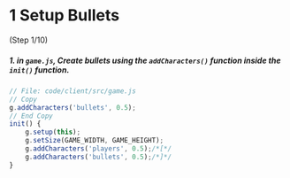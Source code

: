 # 1 Setup Bullets
 (Step 1/10)

##### 1. in `game.js`, Create bullets using the `addCharacters()` function inside the `init()` function.  

``` javascript
// File: code/client/src/game.js
// Copy
g.addCharacters('bullets', 0.5);
// End Copy
init() {
	g.setup(this);
	g.setSize(GAME_WIDTH, GAME_HEIGHT);
	g.addCharacters('players', 0.5);/*[*/
	g.addCharacters('bullets', 0.5);/*]*/
}
```

